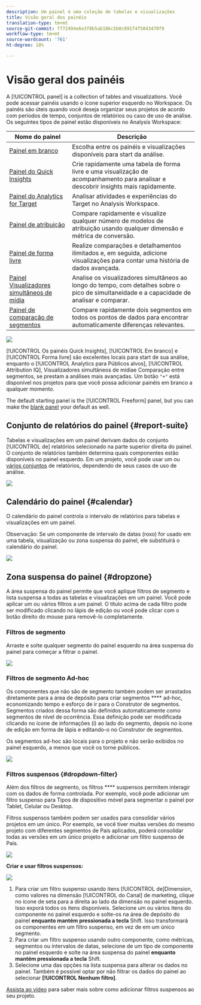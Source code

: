 ```yaml
---
description: Um painel é uma coleção de tabelas e visualizações
title: Visão geral dos painéis
translation-type: tm+mt
source-git-commit: f772494e6e3f8b5ab186c5b0c891f4f5043470f9
workflow-type: tm+mt
source-wordcount: '761'
ht-degree: 18%

---
```



# Visão geral dos painéis

A [!UICONTROL panel] is a collection of tables and visualizations. Você pode acessar painéis usando o ícone superior esquerdo no Workspace. Os painéis são úteis quando você deseja organizar seus projetos de acordo com períodos de tempo, conjuntos de relatórios ou caso de uso de análise. Os seguintes tipos de painel estão disponíveis no Analysis Workspace:

| Nome do painel | Descrição |
|---|---|
| [Painel em branco](blank-panel.md) | Escolha entre os painéis e visualizações disponíveis para start da análise. |
| [Painel do Quick Insights](quickinsight.md) | Crie rapidamente uma tabela de forma livre e uma visualização de acompanhamento para analisar e descobrir insights mais rapidamente. |
| [Painel do Analytics for Target](a4t-panel.md) | Analisar atividades e experiências do Target no Analysis Workspace. |
| [Painel de atribuição](attribution.md) | Compare rapidamente e visualize qualquer número de modelos de atribuição usando qualquer dimensão e métrica de conversão. |
| [Painel de forma livre](freeform-panel.md) | Realize comparações e detalhamentos ilimitados e, em seguida, adicione visualizações para contar uma história de dados avançada. |
| [Painel Visualizadores simultâneos de mídia](media-concurrent-viewers.md) | Analise os visualizadores simultâneos ao longo do tempo, com detalhes sobre o pico de simultaneidade e a capacidade de analisar e comparar. |
| [Painel de comparação de segmentos](c-segment-comparison/segment-comparison.md) | Compare rapidamente dois segmentos em todos os pontos de dados para encontrar automaticamente diferenças relevantes. |

![](assets/panel-overview.png)

[!UICONTROL Os painéis Quick Insights], [!UICONTROL Em branco] e [!UICONTROL Forma livre] são excelentes locais para start de sua análise, enquanto o [!UICONTROL Analytics para Públicos alvos], [!UICONTROL Attribution IQ], Visualizadores   simultâneos de mídiae Comparação entre segmentos, se prestam a análises mais avançadas. Um botão `"+"` está disponível nos projetos para que você possa adicionar painéis em branco a qualquer momento.

The default starting panel is the [!UICONTROL Freeform] panel, but you can make the [blank panel](/help/analyze/analysis-workspace/c-panels/blank-panel.md) your default as well.

## Conjunto de relatórios do painel {#report-suite}

Tabelas e visualizações em um painel derivam dados do conjunto [!UICONTROL de] relatórios selecionado na parte superior direita do painel. O conjunto de relatórios também determina quais componentes estão disponíveis no painel esquerdo. Em um projeto, você pode usar um ou [vários conjuntos](https://docs.adobe.com/content/help/pt-BR/analytics/analyze/analysis-workspace/build-workspace-project/multiple-report-suites.html) de relatórios, dependendo de seus casos de uso de análise.

![](assets/panel-report-suite.png)

## Calendário do painel {#calendar}

O calendário do painel controla o intervalo de relatórios para tabelas e visualizações em um painel.

Observação: Se um componente de intervalo de datas (roxo) for usado em uma tabela, visualização ou zona suspensa do painel, ele substituirá o calendário do painel.

![](assets/panel-calendar.png)

## Zona suspensa do painel {#dropzone}

A área suspensa do painel permite que você aplique filtros de segmento e lista suspensa a todas as tabelas e visualizações em um painel. Você pode aplicar um ou vários filtros a um painel. O título acima de cada filtro pode ser modificado clicando no lápis de edição ou você pode clicar com o botão direito do mouse para removê-lo completamente.

### Filtros de segmento

Arraste e solte qualquer segmento do painel esquerdo na área suspensa do painel para começar a filtrar o painel.

![](assets/segment-filter.png)

### Filtros de segmento Ad-hoc

Os componentes que não são de segmento também podem ser arrastados diretamente para a área de depósito para criar segmentos **** ad-hoc, economizando tempo e esforço de ir para o Construtor de segmentos. Segmentos criados dessa forma são definidos automaticamente como segmentos de nível de ocorrência. Essa definição pode ser modificada clicando no ícone de informações (i) ao lado do segmento, depois no ícone de edição em forma de lápis e editando-o no Construtor de segmentos.

Os segmentos ad-hoc são locais para o projeto e não serão exibidos no painel esquerdo, a menos que você os torne públicos.

![](assets/adhoc-segment-filter.png)

### Filtros suspensos {#dropdown-filter}

Além dos filtros de segmento, os filtros **** suspensos permitem interagir com os dados de forma controlada. Por exemplo, você pode adicionar um filtro suspenso para Tipos de dispositivo móvel para segmentar o painel por Tablet, Celular ou Desktop.

Filtros suspensos também podem ser usados para consolidar vários projetos em um único. Por exemplo, se você tiver muitas versões do mesmo projeto com diferentes segmentos de País aplicados, poderá consolidar todas as versões em um único projeto e adicionar um filtro suspenso de País.

![](assets/dropdown-filter-intro.png)

**Criar e usar filtros suspensos:**

![](assets/create-dropdown.png)

1. Para criar um filtro suspenso usando itens [!UICONTROL de]Dimension, como valores na dimensão [!UICONTROL do Canal] de marketing, clique no ícone de seta para a direita ao lado da dimensão no painel esquerdo. Isso exporá todos os itens disponíveis. Selecione um ou vários itens do componente no painel esquerdo e solte-os na área de depósito do painel **enquanto mantém pressionada a tecla** Shift. Isso transformará os componentes em um filtro suspenso, em vez de em um único segmento.
1. Para criar um filtro suspenso usando outro componente, como métricas, segmentos ou intervalos de datas, selecione de um tipo de componente no painel esquerdo e solte na área suspensa do painel **enquanto mantém pressionada a tecla** Shift.
1. Selecione uma das opções na lista suspensa para alterar os dados no painel. Também é possível optar por não filtrar os dados do painel ao selecionar **[!UICONTROL Nenhum filtro]**.

[Assista ao vídeo](https://www.youtube.com/watch?v=vpJywtsFVPI) para saber mais sobre como adicionar filtros suspensos ao seu projeto.
